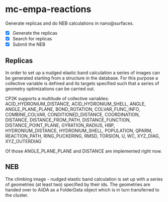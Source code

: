 # mc-empa-reactions

Generate replicas and do NEB calculations in nano@surfaces.

- [x] Generate the replicas
- [x] Search for replicas
- [x] Submit the NEB

## Replicas
In order to set up a nudged elastic band calculation a series of images can be generated starting from a structure in the database. For this purpose a collective variable is defined and its targets specified such that a series of geometry optimizations can be carried out.

CP2K supports a multitude of collective variables: ACID_HYDRONIUM_DISTANCE, ACID_HYDRONIUM_SHELL, ANGLE, ANGLE_PLANE_PLANE, BOND_ROTATION, COLVAR_FUNC_INFO, COMBINE_COLVAR, CONDITIONED_DISTANCE, COORDINATION, DISTANCE, DISTANCE_FROM_PATH, DISTANCE_FUNCTION, DISTANCE_POINT_PLANE, GYRATION_RADIUS, HBP, HYDRONIUM_DISTANCE, HYDRONIUM_SHELL, POPULATION, QPARM, REACTION_PATH, RING_PUCKERING, RMSD, TORSION, U, WC, XYZ_DIAG, XYZ_OUTERDIAG

Of those ANGLE_PLANE_PLANE and DISTANCE are implemented right now.

## NEB
The climbing image - nudged elastic band calculation is set up with a series of geometries (at least two) specified by their ids. The geometries are handed over to AiiDA as a FolderData object which is in turn transferred to the cluster.
